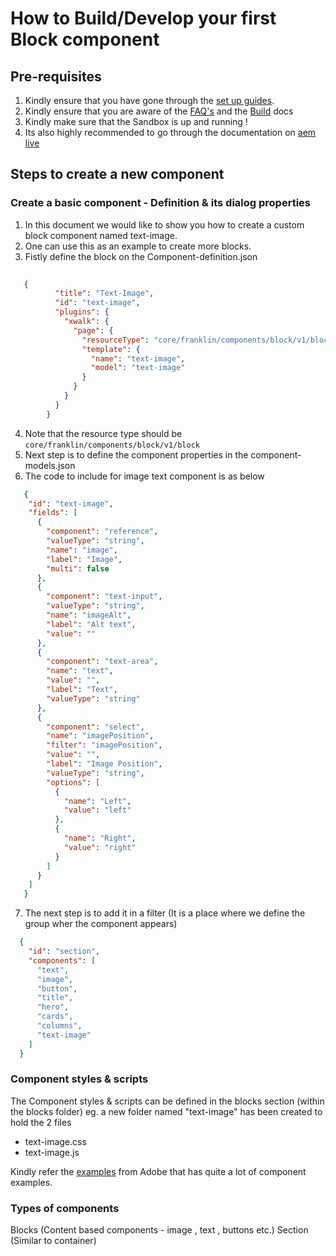 # How to Build/Develop your first Block component

## Pre-requisites

1. Kindly ensure that you have gone through the [set up guides](Set-Up_Guide_FE.md).
2. Kindly ensure that you are aware of the [FAQ's](FAQ.md) and the [Build](Build_and_Deploy.md) docs
3. Kindly make sure that the Sandbox is up and running !
4. Its also highly recommended to go through the documentation on [aem live](https://www.aem.live/docs/#build)

## Steps to create a new component

### Create a basic component - Definition & its dialog properties


1. In this document we would like to show you how to create a custom block component named text-image.
2. One can use this as an example to create more blocks.
3. Fistly define the block on the Component-definition.json
```json
   
   {
          "title": "Text-Image",
          "id": "text-image",
          "plugins": {
            "xwalk": {
              "page": {
                "resourceType": "core/franklin/components/block/v1/block",
                "template": {
                  "name": "text-image",
                  "model": "text-image"
                }
              }
            }
          }
        }
   ```
4. Note that the resource type should be `core/franklin/components/block/v1/block`
5. Next step is to define the component properties in the component-models.json
6. The code to include for image text component is as below
```json
   {
    "id": "text-image",
    "fields": [
      {
        "component": "reference",
        "valueType": "string",
        "name": "image",
        "label": "Image",
        "multi": false
      },
      {
        "component": "text-input",
        "valueType": "string",
        "name": "imageAlt",
        "label": "Alt text",
        "value": ""
      },
      {
        "component": "text-area",
        "name": "text",
        "value": "",
        "label": "Text",
        "valueType": "string"
      },
      {
        "component": "select",
        "name": "imagePosition",
        "filter": "imagePosition",
        "value": "",
        "label": "Image Position",
        "valueType": "string",
        "options": [
          {
            "name": "Left",
            "value": "left"
          },
          {
            "name": "Right",
            "value": "right"
          }
        ]
      }
    ]
   } 
   ```
7. The next step is to add it in a filter (It is a place where we define the group wher the component appears)
```json
  {
    "id": "section",
    "components": [
      "text",
      "image",
      "button",
      "title",
      "hero",
      "cards",
      "columns",
      "text-image"
    ]
  }
   ```

### Component styles & scripts
The Component styles & scripts can be defined in the blocks section (within the blocks folder)
eg. a new folder named "text-image" has been created to hold the 2 files 
* text-image.css
* text-image.js

Kindly refer the [examples](https://github.com/adobe-experience-league/exlm/tree/56a35accfd904e3636b42262e50f0f508683fd47/blocks) from Adobe that has quite a lot of component examples. 

### Types of components
Blocks (Content based components - image , text , buttons etc.)
Section (Similar to container)

